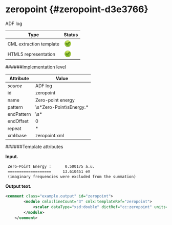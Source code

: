 # zeropoint {#zeropoint-d3e3766}

ADF log

| Type                                                                                                                                                | Status                                                                                                                                              |
|----|----|
| CML extraction template                                                                                                                             | ![](/imgs/Total.png)                                                                                                                                |
| HTML5 representation                                                                                                                                | ![](/imgs/Total.png)                                                                                                                                |

######Implementation level

| Attribute                                                                                                                                           | Value                                                                                                                                               |
|----|----|
| *source*                                                                                                                                            | ADF log                                                                                                                                             |
| id                                                                                                                                                  | zeropoint                                                                                                                                           |
| name                                                                                                                                                | Zero-point energy                                                                                                                                   |
| pattern                                                                                                                                             | \\s\*Zero-Point\\sEnergy.\*                                                                                                                         |
| endPattern                                                                                                                                          | \\s\*                                                                                                                                               |
| endOffset                                                                                                                                           | 0                                                                                                                                                   |
| repeat                                                                                                                                              | \*                                                                                                                                                  |
| xml:base                                                                                                                                            | zeropoint.xml                                                                                                                                       |

######Template attributes

**Input.**

     Zero-Point Energy :      0.500175 a.u.
     ===================     13.610451 eV
     (imaginary frequencies were excluded from the summation) 
        

**Output text.**

```xml
<comment class="example.output" id="zeropoint"> 
        <module cmlx:lineCount="3" cmlx:templateRef="zeropoint">
            <scalar dataType="xsd:double" dictRef="cc:zeropoint" units="nonsi:electronvolt">13.610451</scalar> 
        </module>
    </comment>
```
